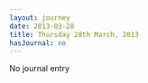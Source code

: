```yaml
---
layout: journey
date: 2013-03-28
title: Thursday 28th March, 2013
hasJournal: no
---
```

No journal entry